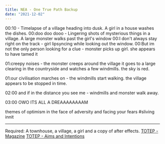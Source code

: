 ```yaml
---
title: NEA - One True Path Backup
date: "2021-12-02"
---
```

00:10 - Timelapse of a village heading into dusk. A girl in a house washes the dishes.
00:doo doo dooo - Lingering shots of mysterious things in a village. A large monster walks past the girl's window
00:I don't always stay right on the track - girl lipsyncing while looking out the window.
00:But im not the only person looking for a clue - monster picks up girl. she appears to have tamed it

01:creepy noises - the monster creeps around the village it goes to a large clearing in the countryside and watches a few windmills. the sky is red.

01:our civilisation marches on - the windmills start walking. the village appears to be stopped in time. 

02:00 and if in the distance you see me - windmills and monster walk away.

03:00 OWO ITS ALL A DREAAAAAAAAM

themes of optimism in the face of adversity and facing your fears \#sliving innit

---
Required:
A townhouse, a village, a girl and a copy of after effects.
[TOTEP - Magazine](TOTEP%20-%20Magazine)
[TOTEP - Aims and Intentions](TOTEP%20-%20Aims%20and%20Intentions)